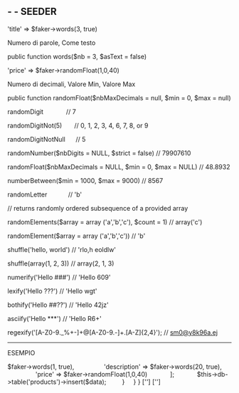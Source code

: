 ## - - SEEDER

'title' => $faker->words(3, true)

Numero di parole, Come testo

public function words($nb = 3, $asText = false)

'price' => $faker->randomFloat(1,0,40)

Numero di decimali, Valore Min, Valore Max

public function randomFloat($nbMaxDecimals = null, $min = 0, $max = null)

randomDigit             // 7

randomDigitNot(5)       // 0, 1, 2, 3, 4, 6, 7, 8, or 9

randomDigitNotNull      // 5

randomNumber($nbDigits = NULL, $strict = false) // 79907610

randomFloat($nbMaxDecimals = NULL, $min = 0, $max = NULL) // 48.8932

numberBetween($min = 1000, $max = 9000) // 8567

randomLetter            // 'b'

// returns randomly ordered subsequence of a provided array

randomElements($array = array ('a','b','c'), $count = 1) // array('c')

randomElement($array = array ('a','b','c')) // 'b'

shuffle('hello, world') // 'rlo,h eoldlw'

shuffle(array(1, 2, 3)) // array(2, 1, 3)

numerify('Hello ###') // 'Hello 609'

lexify('Hello ???') // 'Hello wgt'

bothify('Hello ##??') // 'Hello 42jz'

asciify('Hello ***') // 'Hello R6+'

regexify('[A-Z0-9._%+-]+@[A-Z0-9.-]+\.[A-Z]{2,4}'); // sm0@y8k96a.ej

-------------------------

ESEMPIO

<?php



namespace App\Database\Seeds;



use CodeIgniter\Database\Seeder;

use Faker\Factory;



class PopulateProducts extends Seeder

{

    public function run()

    {

        $faker = Factory::create();



        for($i = 0; $i < 100; $i++) {

            $data = [

                'title' => $faker->words(1, true),

                'description' => $faker->words(20, true),

                'price' => $faker->randomFloat(1,0,40)

            ];



            $this->db->table('products')->insert($data);

        }

    }

}



[''] ['']
